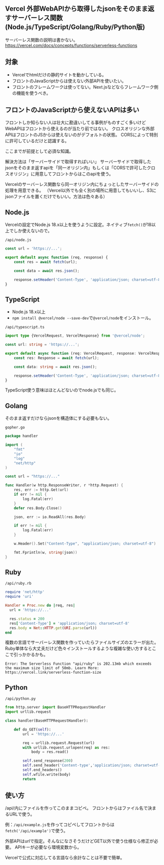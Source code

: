 Vercel 外部WebAPIから取得したjsonをそのまま返すサーバーレス関数 (Node.js/TypeScript/Golang/Ruby/Python版)
----

サーバーレス関数の説明は書かない。
https://vercel.com/docs/concepts/functions/serverless-functions

## 対象
- Vercelでhtmlだけの静的サイトを動かしている。
- フロントのJavaScriptからは使えない外部APIを使いたい。
- フロントのフレームワークは使ってない。Next.jsなどならフレームワーク側の機能を使うべき。

## フロントのJavaScriptから使えないAPIは多い
フロントしか知らない人は壮大に勘違いしてる事例がものすごく多いけどWebAPIはフロントから使えるのが当たり前ではない。
クロスオリジンな外部APIはフロントのJSからは使えないのがデフォルトの状態。
CORSによって特別に許可しているだけと認識する。

ここまでが前提として必須な知識。

解決方法は「サーバーサイドで取得すればいい」
サーバーサイドで取得したjsonをそのまま返すapiを「同一オリジン内」もしくは「CORSで許可したクロスオリジン」に用意してフロントからはこのapiを使う。

Vercelのサーバーレス関数なら同一オリジン内にちょっとしたサーバーサイドの処理を用意できる。
（Vercel以外でも全く別の場所に用意してもいいし、S3にjsonファイルを置くだけでもいい。方法は色々ある）

## Node.js
Vercelの設定でNode.js 18.x以上を使うように設定。ネイティブ`fetch()`が18以上でしか使えないので。

`/api/node.js`
```js
const url = 'https://...';

export default async function (req, response) {
    const res = await fetch(url);

    const data = await res.json();

    response.setHeader('Content-Type', 'application/json; charset=utf-8').send(data);
}
```

## TypeScript
- Node.js 18.x以上
- `npm install @vercel/node --save-dev`で`@vercel/node`をインストール。

`/api/typescript.ts`
```typescript
import type {VercelRequest, VercelResponse} from '@vercel/node';

const url: string = 'https://...';

export default async function (req: VercelRequest, response: VercelResponse) {
    const res: Response = await fetch(url);

    const data: string = await res.json();

    response.setHeader('Content-Type', 'application/json; charset=utf-8').send(data);
}
```
TypeScript使う意味はほとんどないのでnode.jsでも同じ。

## Golang
そのまま返すだけならjsonを構造体にする必要もない。

`gopher.go`
```go
package handler

import (
	"fmt"
	"io"
	"log"
	"net/http"
)

const url = "https://..."

func Handler(w http.ResponseWriter, r *http.Request) {
	res, err := http.Get(url)
	if err != nil {
		log.Fatal(err)
	}
	defer res.Body.Close()

	json, err := io.ReadAll(res.Body)

	if err != nil {
		log.Fatal(err)
	}

	w.Header().Set("Content-Type", "application/json; charset=utf-8")

	fmt.Fprintln(w, string(json))
}
```

## Ruby

`/api/ruby.rb`
```ruby
require 'net/http'
require 'uri'

Handler = Proc.new do |req, res|
  url = 'https://...'

  res.status = 200
  res['Content-Type'] = 'application/json; charset=utf-8'
  res.body = Net::HTTP.get(URI.parse(url))
end
```

複数の言語でサーバーレス関数を作っていたらファイルサイズのエラーが出た。Ruby単体なら大丈夫だけど色々インストールするような複雑な使い方するとここで引っかかるかも。
```
Error: The Serverless Function "api/ruby" is 202.13mb which exceeds the maximum size limit of 50mb. Learn More: https://vercel.link/serverless-function-size
```

## Python

`/api/python.py`
```python
from http.server import BaseHTTPRequestHandler
import urllib.request

class handler(BaseHTTPRequestHandler):

    def do_GET(self):
        url = 'https://...'

        req = urllib.request.Request(url)
        with urllib.request.urlopen(req) as res:
            body = res.read()

        self.send_response(200)
        self.send_header('Content-type','application/json; charset=utf-8')
        self.end_headers()
        self.wfile.write(body)
        return
```

## 使い方
/api/内にファイルを作ってこのままコピペ。
フロントからはファイル名で決まるURLで使う。

例：`/api/example.js`を作ってコピペしてフロントからは`fetch('/api/example')`で使う。

外部APIはurlで指定。そんなになさそうだけどGET以外で使う仕様なら修正が必要。
APIキーが必要なら環境変数から。

Vercelで公式に対応してる言語なら余計なことは不要で簡単。
